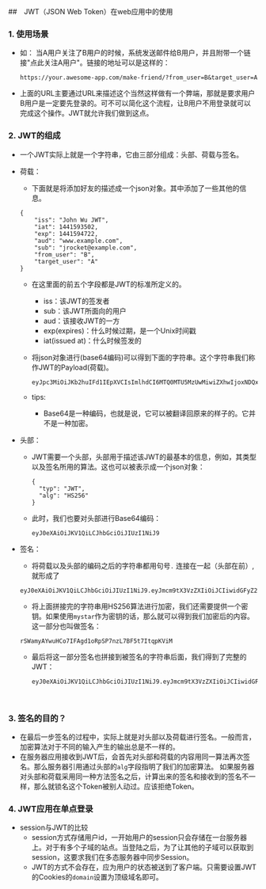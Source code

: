 ##　JWT（JSON Web Token）在web应用中的使用

### 1. 使用场景

* 如： 当A用户关注了B用户的时候，系统发送邮件给B用户，并且附带一个链接"点此关注A用户"。链接的地址可以是这样的：

  ```http
  https://your.awesome-app.com/make-friend/?from_user=B&target_user=A
  ```

*  上面的URL主要通过URL来描述这个当然这样做有一个弊端，那就是要求用户B用户是一定要先登录的。可不可以简化这个流程，让B用户不用登录就可以完成这个操作。JWT就允许我们做到这点。

### 2. JWT的组成

* 一个JWT实际上就是一个字符串，它由三部分组成：头部、荷载与签名。

* 荷载：

  *  下面就是将添加好友的描述成一个json对象。其中添加了一些其他的信息。

    ```shell
    {
        "iss": "John Wu JWT",
        "iat": 1441593502,
        "exp": 1441594722,
        "aud": "www.example.com",
        "sub": "jrocket@example.com",
        "from_user": "B",
        "target_user": "A"
    }
    ```

  * 在这里面的前五个字段都是JWT的标准所定义的。

    * iss：该JWT的签发者
    * sub：该JWT所面向的用户
    * aud：该接收JWT的一方
    * exp(expires)：什么时候过期，是一个Unix时间戳
    * iat(issued at)：什么时候签发的

  * 将json对象进行(base64编码)可以得到下面的字符串。这个字符串我们称作JWT的Payload(荷载)。

    ```shell
    eyJpc3MiOiJKb2huIFd1IEpXVCIsImlhdCI6MTQ0MTU5MzUwMiwiZXhwIjoxNDQxNTk0NzIyLCJhdWQiOiJ3d3cuZXhhbXBsZS5jb20iLCJzdWIiOiJqcm9ja2V0QGV4YW1wbGUuY29tIiwiZnJvbV91c2VyIjoiQiIsInRhcmdldF91c2VyIjoiQSJ9
    ```

  * tips:

    * Base64是一种编码，也就是说，它可以被翻译回原来的样子的。它并不是一种加密。

* 头部：

  * JWT需要一个头部，头部用于描述该JWT的最基本的信息，例如，其类型以及签名所用的算法。这也可以被表示成一个json对象：

    ```shell
    {
      "typ": "JWT",
      "alg": "HS256"
    }
    ```

  * 此时，我们也要对头部进行Base64编码：

    ```
    eyJ0eXAiOiJKV1QiLCJhbGciOiJIUzI1NiJ9
    ```

* 签名：

  *  将荷载以及头部的编码之后的字符串都用句号``.`` 连接在一起（头部在前）,就形成了

    ```
    eyJ0eXAiOiJKV1QiLCJhbGciOiJIUzI1NiJ9.eyJmcm9tX3VzZXIiOiJCIiwidGFyZ2V0X3VzZXIiOiJBIn0
    ```

  *  将上面拼接完的字符串用HS256算法进行加密，我们还需要提供一个密钥。如果使用``mystar``作为密钥的话，那么就可以得到我们加密后的内容。这一部分也叫做签名：

    ```
    rSWamyAYwuHCo7IFAgd1oRpSP7nzL7BF5t7ItqpKViM
    ```

  * 最后将这一部分签名也拼接到被签名的字符串后面，我们得到了完整的JWT：

    ```
    eyJ0eXAiOiJKV1QiLCJhbGciOiJIUzI1NiJ9.eyJmcm9tX3VzZXIiOiJCIiwidGFyZ2V0X3VzZXIiOiJBIn0.rSWamyAYwuHCo7IFAgd1oRpSP7nzL7BF5t7ItqpKViM
    ```

    ​

### 3. 签名的目的？

*  在最后一步签名的过程中，实际上就是对头部以及荷载进行签名。一般而言，加密算法对于不同的输入产生的输出总是不一样的。
*  在服务器应用接收到JWT后，会首先对头部和荷载的内容用同一算法再次签名。那么服务器引用通过头部的``alg``字段指明了我们的加密算法。 如果服务器对头部和荷载采用同一种方法签名之后，计算出来的签名和接收到的签名不一样，那么就锁名这个Token被别人动过。应该拒绝Token。 

### 4. JWT应用在单点登录

* session与JWT的比较
  * session方式存储用户id，一开始用户的session只会存储在一台服务器上。对于有多个子域的站点。当登陆之后，为了让其他的子域可以获取到session，这要求我们在多态服务器中同步Session。
  * JWT的方式不会存在，应为用户的状态被送到了客户端。只需要设置JWT的Cookies的``domain``设置为顶级域名即可。